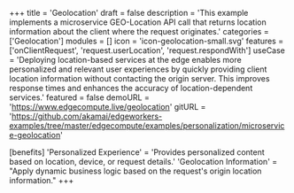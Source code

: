+++
title = 'Geolocation'
draft = false
description = 'This example implements a microservice GEO-Location API call that returns location information about the client where the request originates.'
categories = ['Geolocation']
modules = []
icon = 'icon-geolocation-small.svg'
features = ['onClientRequest', 'request.userLocation', 'request.respondWith']
useCase = 'Deploying location-based services at the edge enables more personalized and relevant user experiences by quickly providing client location information without contacting the origin server. This improves response times and enhances the accuracy of location-dependent services.'
featured = false
demoURL = 'https://www.edgecompute.live/geolocation'
gitURL = 'https://github.com/akamai/edgeworkers-examples/tree/master/edgecompute/examples/personalization/microservice-geolocation'

[benefits]
	'Personalized Experience' = 'Provides personalized content based on location, device, or request details.'
	'Geolocation Information' = "Apply dynamic business logic based on the request's origin location information."
+++


